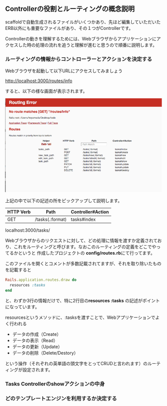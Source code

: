 ## Controllerの役割とルーティングの概念説明

scaffoldで自動生成されるファイルがいくつかあり、先ほど編集していただいたERB以外にも重要なファイルがあり、その１つがControllerです。

Controllerの動きを理解するためには、Webブラウザからアプリケーションにアクセスした時の処理の流れを追うと理解が進むと思うので順番に説明します。

### ルーティングの情報からコントローラーとアクションを決定する

Webブラウザを起動して以下URLにアクセスしてみましょう

[http://localhost:3000/routes/info](http://localhost:3000/routes/info)

すると、以下の様な画面が表示されます。

![](../image/shot-2014-07-25-15.03.52.png)

上記の中で以下の記述の所をピックアップして説明します。

HTTP Verb |Path|	Controller#Action
---------|-----|-----------------------
GET | /tasks(.:format) | tasks#index




localhost:3000/tasks/

Webブラウザからのリクエストに対して、どの処理に情報を渡すか定義されており、これをルーティングと呼びます。なおこのルーティングの定義をどこでやってるかというと 作成したプロジェクトの **config/routes.rb**にて行ってます。

このファイルを開くとコメントが多数記載されてますが、それを取り除いたものを記載すると

```ruby
Rails.application.routes.draw do
  resources :tasks
end
```
と、わずか3行の情報だけで、特に2行目の**resources :tasks** の記述がポイントになっています。

resourcesというメソッドに、:tasksを渡すことで、Webアプリケーションでよく行われる

- データの作成（Create）
- データの表示（Read）
- データの更新（Update）
- データの削除（Delete/Destory）

という操作（それぞれの英単語の頭文字をとってCRUDと言われます）のルーティングが設定されます。

### Tasks Controllerのshowアクションの中身


### どのテンプレートエンジンを利用するか決定する




